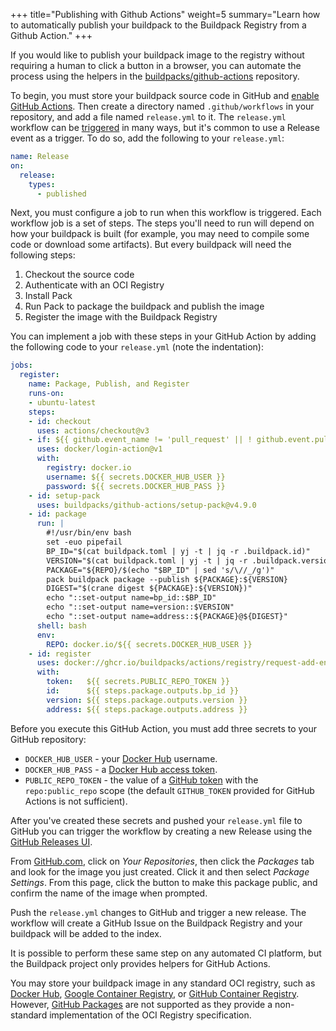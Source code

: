 +++
title="Publishing with Github Actions"
weight=5
summary="Learn how to automatically publish your buildpack to the Buildpack Registry from a Github Action."
+++

If you would like to publish your buildpack image to the registry without requiring a human to click a button in a browser, you can automate the process using the helpers in the [buildpacks/github-actions][github-actions] repository.

To begin, you must store your buildpack source code in GitHub and [enable GitHub Actions](https://github.com/features/actions). Then create a directory named `.github/workflows` in your repository, and add a file named `release.yml` to it. The `release.yml` workflow can be [triggered](https://docs.github.com/en/actions/reference/events-that-trigger-workflows) in many ways, but it's common to use a Release event as a trigger. To do so, add the following to your `release.yml`:

```yaml
name: Release
on:
  release:
    types:
      - published
```

Next, you must configure a job to run when this workflow is triggered. Each workflow job is a set of steps. The steps you'll need to run will depend on how your buildpack is built (for example, you may need to compile some code or download some artifacts). But every buildpack will need the following steps:

1. Checkout the source code
1. Authenticate with an OCI Registry
1. Install Pack
1. Run Pack to package the buildpack and publish the image
1. Register the image with the Buildpack Registry

You can implement a job with these steps in your GitHub Action by adding the following code to your `release.yml` (note the indentation):

```yaml
jobs:
  register:
    name: Package, Publish, and Register
    runs-on:
    - ubuntu-latest
    steps:
    - id: checkout
      uses: actions/checkout@v3
    - if: ${{ github.event_name != 'pull_request' || ! github.event.pull_request.head.repo.fork }}
      uses: docker/login-action@v1
      with:
        registry: docker.io
        username: ${{ secrets.DOCKER_HUB_USER }}
        password: ${{ secrets.DOCKER_HUB_PASS }}
    - id: setup-pack
      uses: buildpacks/github-actions/setup-pack@v4.9.0
    - id: package
      run: |
        #!/usr/bin/env bash
        set -euo pipefail
        BP_ID="$(cat buildpack.toml | yj -t | jq -r .buildpack.id)"
        VERSION="$(cat buildpack.toml | yj -t | jq -r .buildpack.version)"
        PACKAGE="${REPO}/$(echo "$BP_ID" | sed 's/\//_/g')"
        pack buildpack package --publish ${PACKAGE}:${VERSION}
        DIGEST="$(crane digest ${PACKAGE}:${VERSION})"
        echo "::set-output name=bp_id::$BP_ID"
        echo "::set-output name=version::$VERSION"
        echo "::set-output name=address::${PACKAGE}@${DIGEST}"
      shell: bash
      env:
        REPO: docker.io/${{ secrets.DOCKER_HUB_USER }}
    - id: register
      uses: docker://ghcr.io/buildpacks/actions/registry/request-add-entry:4.9.0
      with:
        token:   ${{ secrets.PUBLIC_REPO_TOKEN }}
        id:      ${{ steps.package.outputs.bp_id }}
        version: ${{ steps.package.outputs.version }}
        address: ${{ steps.package.outputs.address }}
```

Before you execute this GitHub Action, you must add three secrets to your GitHub repository:

* `DOCKER_HUB_USER` - your [Docker Hub](https://hub.docker.com/settings/general) username.
* `DOCKER_HUB_PASS` - a [Docker Hub access token](https://hub.docker.com/settings/security).
* `PUBLIC_REPO_TOKEN` - the value of a [GitHub token](https://github.com/settings/tokens/new) with the `repo:public_repo` scope (the default `GITHUB_TOKEN` provided for GitHub Actions is not sufficient).

After you've created these secrets and pushed your `release.yml` file to GitHub you can trigger the workflow by creating a new Release using the [GitHub Releases UI](https://docs.github.com/en/github/administering-a-repository/about-releases).

From [GitHub.com](https://github.com), click on _Your Repositories_, then click the _Packages_ tab and look for the image you just created. Click it and then select _Package Settings_. From this page, click the button to make this package public, and confirm the name of the image when prompted.

Push the `release.yml` changes to GitHub and trigger a new release. The workflow will create a GitHub Issue on the Buildpack Registry and your buildpack will be added to the index.

It is possible to perform these same step on any automated CI platform, but the Buildpack project only provides helpers for GitHub Actions.

You may store your buildpack image in any standard OCI registry, such as [Docker Hub][docker-hub], [Google Container Registry][gcr], or [GitHub Container Registry][ghcr]. However, [GitHub Packages][github-packages] are not supported as they provide a non-standard implementation of the OCI Registry specification.

[package]: /docs/buildpack-author-guide/package-a-buildpack/
[github-actions]: https://github.com/buildpacks/github-actions
[docker-hub]: https://hub.docker.com/
[gcr]: https://cloud.google.com/container-registry/
[ghcr]: https://docs.github.com/en/packages/guides/about-github-container-registry
[github-packages]: https://docs.github.com/en/packages/guides/configuring-docker-for-use-with-github-packages

